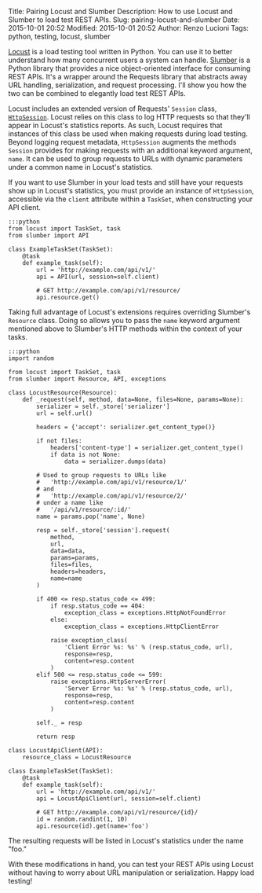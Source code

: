 Title: Pairing Locust and Slumber
Description: How to use Locust and Slumber to load test REST APIs.
Slug: pairing-locust-and-slumber
Date: 2015-10-01 20:52
Modified: 2015-10-01 20:52
Author: Renzo Lucioni
Tags: python, testing, locust, slumber

[Locust](https://github.com/locustio/locust) is a load testing tool written in Python. You can use it to better understand how many concurrent users a system can handle. [Slumber](https://github.com/samgiles/slumber) is a Python library that provides a nice object-oriented interface for consuming REST APIs. It's a wrapper around the Requests library that abstracts away URL handling, serialization, and request processing. I'll show you how the two can be combined to elegantly load test REST APIs.

Locust includes an extended version of Requests' `Session` class, [`HttpSession`](http://docs.locust.io/en/latest/api.html#httpsession-class). Locust relies on this class to log HTTP requests so that they'll appear in Locust's statistics reports. As such, Locust requires that instances of this class be used when making requests during load testing. Beyond logging request metadata, `HttpSession` augments the methods `Session` provides for making requests with an additional keyword argument, `name`. It can be used to group requests to URLs with dynamic parameters under a common name in Locust's statistics.

If you want to use Slumber in your load tests and still have your requests show up in Locust's statistics, you must provide an instance of `HttpSession`, accessible via the `client` attribute within a `TaskSet`, when constructing your API client.

    :::python
    from locust import TaskSet, task
    from slumber import API

    class ExampleTaskSet(TaskSet):
        @task
        def example_task(self):
            url = 'http://example.com/api/v1/'
            api = API(url, session=self.client)

            # GET http://example.com/api/v1/resource/
            api.resource.get()

Taking full advantage of Locust's extensions requires overriding Slumber's `Resource` class. Doing so allows you to pass the `name` keyword argument mentioned above to Slumber's HTTP methods within the context of your tasks.

    :::python
    import random

    from locust import TaskSet, task
    from slumber import Resource, API, exceptions

    class LocustResource(Resource):
        def _request(self, method, data=None, files=None, params=None):
            serializer = self._store['serializer']
            url = self.url()

            headers = {'accept': serializer.get_content_type()}

            if not files:
                headers['content-type'] = serializer.get_content_type()
                if data is not None:
                    data = serializer.dumps(data)

            # Used to group requests to URLs like
            #   'http://example.com/api/v1/resource/1/'
            # and
            #   'http://example.com/api/v1/resource/2/'
            # under a name like
            #   '/api/v1/resource/:id/'
            name = params.pop('name', None)

            resp = self._store['session'].request(
                method,
                url,
                data=data,
                params=params,
                files=files,
                headers=headers,
                name=name
            )

            if 400 <= resp.status_code <= 499:
                if resp.status_code == 404:
                    exception_class = exceptions.HttpNotFoundError
                else:
                    exception_class = exceptions.HttpClientError

                raise exception_class(
                    'Client Error %s: %s' % (resp.status_code, url),
                    response=resp,
                    content=resp.content
                )
            elif 500 <= resp.status_code <= 599:
                raise exceptions.HttpServerError(
                    'Server Error %s: %s' % (resp.status_code, url),
                    response=resp,
                    content=resp.content
                )

            self._ = resp

            return resp

    class LocustApiClient(API):
        resource_class = LocustResource

    class ExampleTaskSet(TaskSet):
        @task
        def example_task(self):
            url = 'http://example.com/api/v1/'
            api = LocustApiClient(url, session=self.client)

            # GET http://example.com/api/v1/resource/{id}/
            id = random.randint(1, 10)
            api.resource(id).get(name='foo')

The resulting requests will be listed in Locust's statistics under the name "foo."

With these modifications in hand, you can test your REST APIs using Locust without having to worry about URL manipulation or serialization. Happy load testing!
